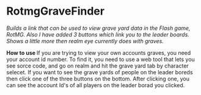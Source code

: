 RotmgGraveFinder
================

<i> Builds a link that can be used to view grave yard data in the Flash game, RotMG. Also I have added 3 buttons which link you to the leader boards. Shows a little more then realm eye currently does with graves. </i>

<b> How to use  </b>
If you are trying to view your own accounts graves, you need your account id number. To find it, you need to use a web tool that lets you see sorce code, and go on realm and hit the grave yard tab by character selecet. If you want to see the grave yards of people on the leader boreds then click one of the three buttons on the bottom. After clicking one, you can see the account Id's of all players on the leader borad you clicked.
